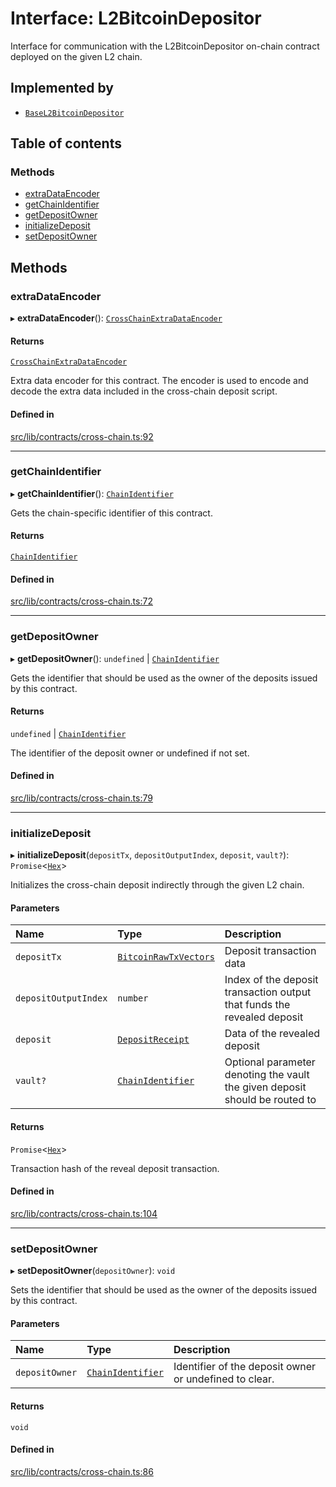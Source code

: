 # Interface: L2BitcoinDepositor

Interface for communication with the L2BitcoinDepositor on-chain contract
deployed on the given L2 chain.

## Implemented by

- [`BaseL2BitcoinDepositor`](../classes/BaseL2BitcoinDepositor.md)

## Table of contents

### Methods

- [extraDataEncoder](L2BitcoinDepositor.md#extradataencoder)
- [getChainIdentifier](L2BitcoinDepositor.md#getchainidentifier)
- [getDepositOwner](L2BitcoinDepositor.md#getdepositowner)
- [initializeDeposit](L2BitcoinDepositor.md#initializedeposit)
- [setDepositOwner](L2BitcoinDepositor.md#setdepositowner)

## Methods

### extraDataEncoder

▸ **extraDataEncoder**(): [`CrossChainExtraDataEncoder`](CrossChainExtraDataEncoder.md)

#### Returns

[`CrossChainExtraDataEncoder`](CrossChainExtraDataEncoder.md)

Extra data encoder for this contract. The encoder is used to
encode and decode the extra data included in the cross-chain deposit script.

#### Defined in

[src/lib/contracts/cross-chain.ts:92](https://github.com/keep-network/tmewc/blob/main/typescript/src/lib/contracts/cross-chain.ts#L92)

___

### getChainIdentifier

▸ **getChainIdentifier**(): [`ChainIdentifier`](ChainIdentifier.md)

Gets the chain-specific identifier of this contract.

#### Returns

[`ChainIdentifier`](ChainIdentifier.md)

#### Defined in

[src/lib/contracts/cross-chain.ts:72](https://github.com/keep-network/tmewc/blob/main/typescript/src/lib/contracts/cross-chain.ts#L72)

___

### getDepositOwner

▸ **getDepositOwner**(): `undefined` \| [`ChainIdentifier`](ChainIdentifier.md)

Gets the identifier that should be used as the owner of the deposits
issued by this contract.

#### Returns

`undefined` \| [`ChainIdentifier`](ChainIdentifier.md)

The identifier of the deposit owner or undefined if not set.

#### Defined in

[src/lib/contracts/cross-chain.ts:79](https://github.com/keep-network/tmewc/blob/main/typescript/src/lib/contracts/cross-chain.ts#L79)

___

### initializeDeposit

▸ **initializeDeposit**(`depositTx`, `depositOutputIndex`, `deposit`, `vault?`): `Promise`\<[`Hex`](../classes/Hex.md)\>

Initializes the cross-chain deposit indirectly through the given L2 chain.

#### Parameters

| Name | Type | Description |
| :------ | :------ | :------ |
| `depositTx` | [`BitcoinRawTxVectors`](BitcoinRawTxVectors.md) | Deposit transaction data |
| `depositOutputIndex` | `number` | Index of the deposit transaction output that funds the revealed deposit |
| `deposit` | [`DepositReceipt`](DepositReceipt.md) | Data of the revealed deposit |
| `vault?` | [`ChainIdentifier`](ChainIdentifier.md) | Optional parameter denoting the vault the given deposit should be routed to |

#### Returns

`Promise`\<[`Hex`](../classes/Hex.md)\>

Transaction hash of the reveal deposit transaction.

#### Defined in

[src/lib/contracts/cross-chain.ts:104](https://github.com/keep-network/tmewc/blob/main/typescript/src/lib/contracts/cross-chain.ts#L104)

___

### setDepositOwner

▸ **setDepositOwner**(`depositOwner`): `void`

Sets the identifier that should be used as the owner of the deposits
issued by this contract.

#### Parameters

| Name | Type | Description |
| :------ | :------ | :------ |
| `depositOwner` | [`ChainIdentifier`](ChainIdentifier.md) | Identifier of the deposit owner or undefined to clear. |

#### Returns

`void`

#### Defined in

[src/lib/contracts/cross-chain.ts:86](https://github.com/keep-network/tmewc/blob/main/typescript/src/lib/contracts/cross-chain.ts#L86)
